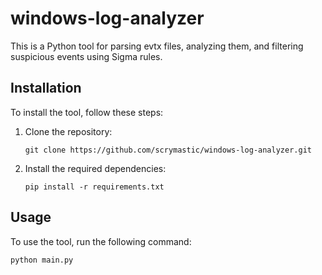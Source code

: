 # windows-log-analyzer

This is a Python tool for parsing evtx files, analyzing them, and filtering suspicious events using Sigma rules.

## Installation

To install the tool, follow these steps:

1. Clone the repository:

    ```shell
    git clone https://github.com/scrymastic/windows-log-analyzer.git
    ```

2. Install the required dependencies:

    ```shell
    pip install -r requirements.txt
    ```

## Usage

To use the tool, run the following command:

```shell
python main.py
```
